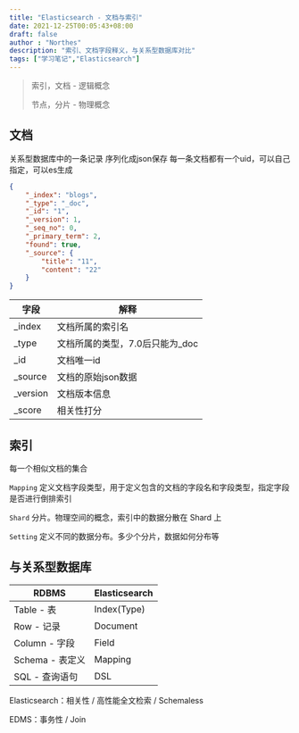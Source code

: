 ```yaml
---
title: "Elasticsearch - 文档与索引"
date: 2021-12-25T00:05:43+08:00
draft: false
author : "Northes"
description: "索引、文档字段释义，与关系型数据库对比"
tags: ["学习笔记","Elasticsearch"]
---
```




> 索引，文档 - 逻辑概念
>
> 节点，分片 - 物理概念



## 文档

关系型数据库中的一条记录
序列化成json保存
每一条文档都有一个uid，可以自己指定，可以es生成

```json
{
    "_index": "blogs",
    "_type": "_doc",
    "_id": "1",
    "_version": 1,
    "_seq_no": 0,
    "_primary_term": 2,
    "found": true,
    "_source": {
        "title": "11",
        "content": "22"
    }
}
```

| 字段     | 解释                            |
| -------- | ------------------------------- |
| _index   | 文档所属的索引名                |
| _type    | 文档所属的类型，7.0后只能为_doc |
| _id      | 文档唯一id                      |
| _source  | 文档的原始json数据              |
| _version | 文档版本信息                    |
| _score   | 相关性打分                      |



## 索引

每一个相似文档的集合

`Mapping` 定义文档字段类型，用于定义包含的文档的字段名和字段类型，指定字段是否进行倒排索引

`Shard` 分片。物理空间的概念，索引中的数据分散在 Shard 上

`Setting` 定义不同的数据分布。多少个分片，数据如何分布等



## 与关系型数据库

| RDBMS           | Elasticsearch |
| --------------- | ------------- |
| Table - 表      | Index(Type)   |
| Row - 记录      | Document      |
| Column - 字段   | Field         |
| Schema - 表定义 | Mapping       |
| SQL - 查询语句  | DSL           |

Elasticsearch：相关性 / 高性能全文检索 / Schemaless

EDMS：事务性 / Join